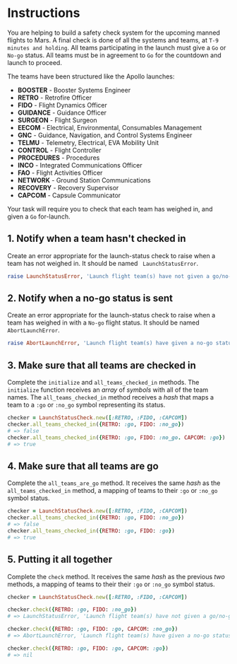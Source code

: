 # Instructions

You are helping to build a safety check system for the upcoming manned flights to Mars. A final check is done of all the systems and teams, at `T-9 minutes and holding`. All teams participating in the launch must give a `Go` or `No-go` status. All teams must be in agreement to `Go` for the countdown and launch to proceed.

The teams have been structured like the Apollo launches:

- **BOOSTER** - Booster Systems Engineer
- **RETRO** - Retrofire Officer
- **FIDO** - Flight Dynamics Officer
- **GUIDANCE** - Guidance Officer
- **SURGEON** - Flight Surgeon
- **EECOM** - Electrical, Environmental, Consumables Management
- **GNC** - Guidance, Navigation, and Control Systems Engineer
- **TELMU** - Telemetry, Electrical, EVA Mobility Unit
- **CONTROL** - Flight Controller
- **PROCEDURES** - Procedures
- **INCO** - Integrated Communications Officer
- **FAO** - Flight Activities Officer
- **NETWORK** - Ground Station Communications
- **RECOVERY** - Recovery Supervisor
- **CAPCOM** - Capsule Communicator

Your task will require you to check that each team has weighed in, and given a `Go` for-launch.

## 1. Notify when a team hasn't checked in

Create an error appropriate for the launch-status check to raise when a team has not weighed in. It should be named ` LaunchStatusError`.

```ruby
raise LaunchStatusError, 'Launch flight team(s) have not given a go/no-go status.'
```

## 2. Notify when a no-go status is sent

Create an error appropriate for the launch-status check to raise when a team has weighed in with a `No-go` flight status. It should be named `AbortLaunchError`.

```ruby
raise AbortLaunchError, 'Launch flight team(s) have given a no-go status.'
```

## 3. Make sure that all teams are checked in

Complete the `initialize` and `all_teams_checked_in` methods. The `initialize` function receives an _array_ of _symbols_ with all of the team names. The `all_teams_checked_in` method receives a _hash_ that maps a team to a `:go` or `:no_go` symbol representing its status.

```ruby
checker = LaunchStatusCheck.new([:RETRO, :FIDO, :CAPCOM])
checker.all_teams_checked_in({RETRO: :go, FIDO: :no_go})
# => false
checker.all_teams_checked_in({RETRO: :go, FIDO: :no_go. CAPCOM: :go})
# => true
```

## 4. Make sure that all teams are go

Complete the `all_teams_are_go` method. It receives the same _hash_ as the `all_teams_checked_in` method, a mapping of teams to their `:go` or `:no_go` symbol status.

```ruby
checker = LaunchStatusCheck.new([:RETRO, :FIDO, :CAPCOM])
checker.all_teams_checked_in({RETRO: :go, FIDO: :no_go})
# => false
checker.all_teams_checked_in({RETRO: :go, FIDO: :go})
# => true
```

## 5. Putting it all together

Complete the `check` method. It receives the same _hash_ as the previous _two_ methods, a mapping of teams to their their `:go` or `:no_go` symbol status.

```ruby
checker = LaunchStatusCheck.new([:RETRO, :FIDO, :CAPCOM])

checker.check({RETRO: :go, FIDO: :no_go})
# => LaunchStatusError, 'Launch flight team(s) have not given a go/no-go status.'

checker.check({RETRO: :go, FIDO: :go, CAPCOM: :no_go})
# => AbortLaunchError, 'Launch flight team(s) have given a no-go status.'

checker.check({RETRO: :go, FIDO: :go, CAPCOM: :go})
# => nil
```
